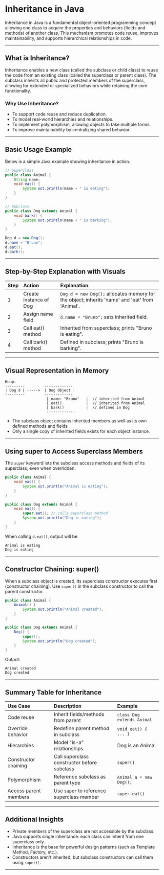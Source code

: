 # Inheritance in Java

Inheritance in Java is a fundamental object-oriented programming concept allowing one class to acquire the properties and behaviors (fields and methods) of another class. This mechanism promotes code reuse, improves maintainability, and supports hierarchical relationships in code.

***

## What is Inheritance?

Inheritance enables a new class (called the subclass or child class) to reuse the code from an existing class (called the superclass or parent class). The subclass inherits all public and protected members of the superclass, allowing for extended or specialized behaviors while retaining the core functionality.

### Why Use Inheritance?

- To support code reuse and reduce duplication.
- To model real-world hierarchies and relationships.
- To implement polymorphism, allowing objects to take multiple forms.
- To improve maintainability by centralizing shared behavior.

***

## Basic Usage Example

Below is a simple Java example showing inheritance in action.

```java
// Superclass
public class Animal {
    String name;
    void eat() {
        System.out.println(name + " is eating");
    }
}

// Subclass
public class Dog extends Animal {
    void bark() {
        System.out.println(name + " is barking");
    }
}

Dog d = new Dog();
d.name = "Bruno";
d.eat();
d.bark();
```


***

## Step-by-Step Explanation with Visuals

| Step | Action | Explanation |
| :-- | :-- | :-- |
| 1 | Create instance of Dog | `Dog d = new Dog();` allocates memory for the object; inherits 'name' and 'eat' from 'Animal'. |
| 2 | Assign name field | `d.name = "Bruno";` sets inherited field. |
| 3 | Call eat() method | Inherited from superclass; prints "Bruno is eating". |
| 4 | Call bark() method | Defined in subclass; prints "Bruno is barking". |


***

## Visual Representation in Memory

```
Heap:
---------         -------------
| Dog d | ----->  | Dog Object |
---------         -------------
                   | name: "Bruno"   |  // inherited from Animal
                   | eat()           |  // inherited from Animal
                   | bark()          |  // defined in Dog
                   -------------
```

- The subclass object contains inherited members as well as its own defined methods and fields.
- Only a single copy of inherited fields exists for each object instance.

***

## Using super to Access Superclass Members

The `super` keyword lets the subclass access methods and fields of its superclass, even when overridden.

```java
public class Animal {
    void eat() {
        System.out.println("Animal is eating");
    }
}

public class Dog extends Animal {
    void eat() {
        super.eat(); // calls superclass method
        System.out.println("Dog is eating");
    }
}
```

When calling `d.eat()`, output will be:

```
Animal is eating
Dog is eating
```


***

## Constructor Chaining: super()

When a subclass object is created, its superclass constructor executes first (constructor chaining). Use `super()` in the subclass constructor to call the parent constructor.

```java
public class Animal {
    Animal() {
        System.out.println("Animal created");
    }
}

public class Dog extends Animal {
    Dog() {
        super();
        System.out.println("Dog created");
    }
}
```

Output:

```
Animal created
Dog created
```


***

## Summary Table for Inheritance

| Use Case | Description | Example |
| :-- | :-- | :-- |
| Code reuse | Inherit fields/methods from parent | `class Dog extends Animal` |
| Override behavior | Redefine parent method in subclass | `void eat() { ... }` |
| Hierarchies | Model "is-a" relationships | Dog is an Animal |
| Constructor chaining | Call superclass constructor before subclass | `super()` |
| Polymorphism | Reference subclass as parent type | `Animal a = new Dog();` |
| Access parent members | Use `super` to reference superclass member | `super.eat()` |


***

## Additional Insights

- Private members of the superclass are not accessible by the subclass.
- Java supports single inheritance: each class can inherit from one superclass only.
- Inheritance is the base for powerful design patterns (such as Template Method, Factory, etc.).
- Constructors aren't inherited, but subclass constructors can call them using `super()`.

***
